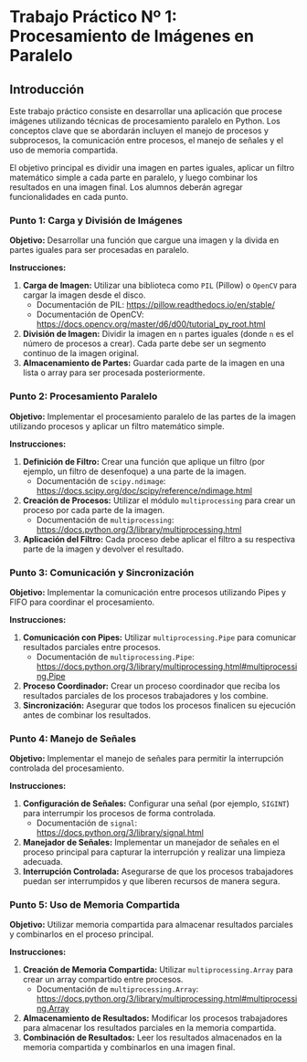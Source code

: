 # Trabajo Práctico Nº 1: Procesamiento de Imágenes en Paralelo

## Introducción
Este trabajo práctico consiste en desarrollar una aplicación que procese imágenes utilizando técnicas de procesamiento paralelo en Python. Los conceptos clave que se abordarán incluyen el manejo de procesos y subprocesos, la comunicación entre procesos, el manejo de señales y el uso de memoria compartida.

El objetivo principal es dividir una imagen en partes iguales, aplicar un filtro matemático simple a cada parte en paralelo, y luego combinar los resultados en una imagen final. Los alumnos deberán agregar funcionalidades en cada punto.

### Punto 1: Carga y División de Imágenes

**Objetivo:**
Desarrollar una función que cargue una imagen y la divida en partes iguales para ser procesadas en paralelo.

**Instrucciones:**
1. **Carga de Imagen:** Utilizar una biblioteca como `PIL` (Pillow) o `OpenCV` para cargar la imagen desde el disco.
   - Documentación de PIL: https://pillow.readthedocs.io/en/stable/
   - Documentación de OpenCV: https://docs.opencv.org/master/d6/d00/tutorial_py_root.html
2. **División de Imagen:** Dividir la imagen en `n` partes iguales (donde `n` es el número de procesos a crear). Cada parte debe ser un segmento continuo de la imagen original.
3. **Almacenamiento de Partes:** Guardar cada parte de la imagen en una lista o array para ser procesada posteriormente.

### Punto 2: Procesamiento Paralelo

**Objetivo:**
Implementar el procesamiento paralelo de las partes de la imagen utilizando procesos y aplicar un filtro matemático simple.

**Instrucciones:**
1. **Definición de Filtro:** Crear una función que aplique un filtro (por ejemplo, un filtro de desenfoque) a una parte de la imagen.
   - Documentación de `scipy.ndimage`: https://docs.scipy.org/doc/scipy/reference/ndimage.html
2. **Creación de Procesos:** Utilizar el módulo `multiprocessing` para crear un proceso por cada parte de la imagen.
   - Documentación de `multiprocessing`: https://docs.python.org/3/library/multiprocessing.html
3. **Aplicación del Filtro:** Cada proceso debe aplicar el filtro a su respectiva parte de la imagen y devolver el resultado.

### Punto 3: Comunicación y Sincronización

**Objetivo:**
Implementar la comunicación entre procesos utilizando Pipes y FIFO para coordinar el procesamiento.

**Instrucciones:**
1. **Comunicación con Pipes:** Utilizar `multiprocessing.Pipe` para comunicar resultados parciales entre procesos.
   - Documentación de `multiprocessing.Pipe`: https://docs.python.org/3/library/multiprocessing.html#multiprocessing.Pipe
2. **Proceso Coordinador:** Crear un proceso coordinador que reciba los resultados parciales de los procesos trabajadores y los combine.
3. **Sincronización:** Asegurar que todos los procesos finalicen su ejecución antes de combinar los resultados.

### Punto 4: Manejo de Señales

**Objetivo:**
Implementar el manejo de señales para permitir la interrupción controlada del procesamiento.

**Instrucciones:**
1. **Configuración de Señales:** Configurar una señal (por ejemplo, `SIGINT`) para interrumpir los procesos de forma controlada.
   - Documentación de `signal`: https://docs.python.org/3/library/signal.html
2. **Manejador de Señales:** Implementar un manejador de señales en el proceso principal para capturar la interrupción y realizar una limpieza adecuada.
3. **Interrupción Controlada:** Asegurarse de que los procesos trabajadores puedan ser interrumpidos y que liberen recursos de manera segura.

### Punto 5: Uso de Memoria Compartida

**Objetivo:**
Utilizar memoria compartida para almacenar resultados parciales y combinarlos en el proceso principal.

**Instrucciones:**
1. **Creación de Memoria Compartida:** Utilizar `multiprocessing.Array` para crear un array compartido entre procesos.
   - Documentación de `multiprocessing.Array`: https://docs.python.org/3/library/multiprocessing.html#multiprocessing.Array
2. **Almacenamiento de Resultados:** Modificar los procesos trabajadores para almacenar los resultados parciales en la memoria compartida.
3. **Combinación de Resultados:** Leer los resultados almacenados en la memoria compartida y combinarlos en una imagen final.
